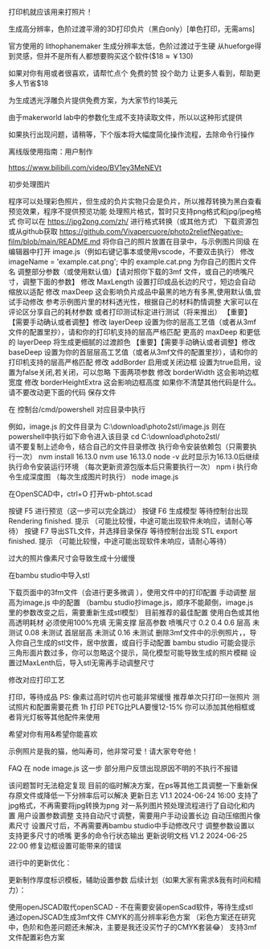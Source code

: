 打印机就应该用来打照片！

生成高分辨率，色阶过渡平滑的3D打印负片（黑白only）[单色打印，无需ams]

 

官方使用的 lithophanemaker 生成分辨率太低，色阶过渡过于生硬
从hueforge得到灵感，但并不是所有人都想要购买这个软件($18 ≈ ￥130)

 

如果对你有用或者很喜欢，请帮忙点个 免费的赞 投个助力 让更多人看到，帮助更多人节省$18
 

为生成透光浮雕负片提供免费方案，为大家节约18美元

 

由于makerworld lab中的参数化生成不支持读取文件，所以以这种形式提供

 

如果执行出现问题，请稍等，下个版本将大幅度简化操作流程，去除命令行操作
 
离线版使用指南：用户制作

https://www.bilibili.com/video/BV1ey3MeNEVt 

初步处理图片

程序可以处理彩色照片，但生成的负片实物只会是负片，所以推荐转换为黑白查看预览效果，程序不提供预览功能
处理照片格式，暂时只支持png格式和jpg/jpeg格式    你可以在 https://jpg2png.com/zh/ 进行格式转换（或其他方式）
下载资源包 或从github获取 https://github.com/Vivapercuore/photo2reliefNegative-film/blob/main/README.md
将你自己的照片放置在目录中，与示例图片同级
在编辑器中打开 image.js（例如右键记事本或使用vscode，不要双击执行）
修改 imageName = 'example.cat.png'; 中的 example.cat.png 为你自己的图片文件名
调整部分参数（或使用默认值）【请对照你下载的3mf 文件，或自己的喷嘴尺寸，调整下面的参数】
修改 MaxLength 设置打印成品长边的尺寸，短边会自动缩放以适配
修改 maxDeep 这会影响负片成品中最黑的地方有多黑,使用默认值,尝试手动修改
参考示例图片里的材料透光性，根据自己的材料酌情调整
大家可以在评论区分享自己的耗材参数
或者打印测试标定进行测试（将来推出）
【重要】【需要手动确认或者调整】修改 layerDeep 设置为你的层高工艺值（或者从3mf文件的配置里抄），请和你的打印机支持的层高严格匹配
更高的 maxDeep 和更低的 layerDeep 将生成更细腻的过渡颜色
【重要】【需要手动确认或者调整】修改 baseDeep 设置为你的首层层高工艺值（或者从3mf文件的配置里抄），请和你的打印机支持的层高严格匹配
修改 addBorder 启用或关闭边框 设置为true启用，设置为false关闭,若关闭，可以忽略  下面两项参数
修改 borderWidth 这会影响边框宽度
修改 borderHeightExtra 这会影响边框高度
如果你不清楚其他代码是什么。请不要改动更下面的代码
保存文件


在 控制台/cmd/powershell 对应目录中执行 

例如，image.js 的文件目录为 C:\download\photo2stl/image.js 
则在powershell中执行如下命令进入该目录
 cd  C:\download\photo2stl/    
请不要复制上述命令，结合自己的文件目录修改
执行命令安装依赖包（只需要执行一次）
nvm  install 16.13.0
nvm use 16.13.0
node -v
此时显示为16.13.0后继续
执行命令安装运行环境  （每次更新资源包版本后只需要执行一次）
npm i
执行命令生成深度图  （每次生成图片时执行）
node image.js

在OpenSCAD中，ctrl+O 打开wb-phtot.scad

按键 F5 进行预览（这一步可以完全跳过）
按键 F6 生成模型
等待控制台出现 Rendering finished. 提示 （可能比较慢，中途可能出现软件未响应，请耐心等待）
按键 F7 导出STL文件，并选择目录保存
等待控制台出现 STL export finished. 提示 （可能比较慢，中途可能出现软件未响应，请耐心等待）


过大的照片像素尺寸会导致生成十分缓慢



在bambu studio中导入stl

下载页面中的3fm文件（会进行更多微调 ），使用文件中的打印配置
手动调整 层高为image.js 中的配置 （bambu studio抄image.js，顺序不能颠倒，image.js 里的参数改变之后，需要重新生成stl模型）
目前推荐的最佳配置
使用白色或其他高透明耗材
必须使用100%充填
无需支撑
层高参数
喷嘴尺寸	0.2	0.4	0.6
层高	未测试	0.08	未测试
首层层高	未测试	0.16	未测试
删除3mf文件中的示例照片，，导入你自己生成的stl文件，居中放置，或自行手动配置
bambu studio 可能会提示三角形面片数过多，你可以忽略这个提示，简化模型可能导致生成的照片模糊
设置过MaxLenth后，导入stl无需再手动调整尺寸

修改对应打印工艺

打印，等待成品
PS:
像素过高时切片也可能非常缓慢
推荐单次只打印一张照片
测试照片和配置需要花费 1h 打印
PETG比PLA要慢12-15%
你可以添加其他相框或者背光灯板等其他配件来使用

 

希望对你有用&希望你能喜欢

 

示例照片是我的猫，他叫寿司，他非常可爱！请大家夸夸他！

 

FAQ
 在  node image.js 这一步
部分用户反馈出现原因不明的不执行不报错

该问题暂时无法稳定复现
目前的临时解决方案，在ps等其他工具调整一下重新保存原文件或降低一下分辨率后可以解决
更新日志
V1.1  2024-06-24 16:00
支持了jpg格式，不再需要将jpg转换为png
对一系列图片预处理流程进行了自动化和内置
用户设置参数调整
支持自动尺寸调整，需要用户手动设置长边
自动压缩图片像素尺寸
设置尺寸后，不再需要再bambu studio中手动修改尺寸
调整参数设置以支持更多尺寸的喷嘴
更多的命令行状态输出
更新说明文档
V1.2  2024-06-25 22:00
修复边框设置可能带来的错误
 

进行中的更新优化：

更新制作厚度标识模板，辅助设置参数
后续计划（如果大家有需求&我有时间和精力）：

使用openJSCAD取代openSCAD - 不在需要安装openScad软件，等待生成stl
通过openJSCAD生成3mf文件
CMYK的高分辨率彩色方案 （彩色方案还在研究中，色阶和色差问题还未解决，主要是我还没买竹子的CMYK套装😂）
支持3mf文件配置彩色方案